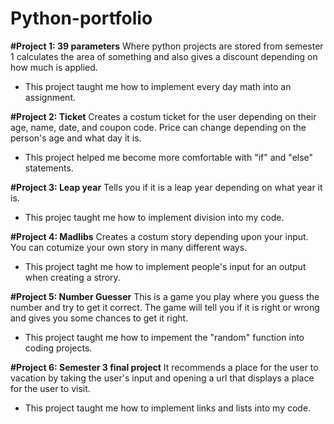 # Python-portfolio

**#Project 1: 39 parameters**
Where python projects are stored from semester 1
calculates the area of something and also gives a discount depending on how much is applied.
- This project taught me how to implement every day math into an assignment.

**#Project 2: Ticket**
Creates a costum ticket for the user depending on their age, name, date, and coupon code. Price can change depending on the person's age and what day it is.
- This project helped me become more comfortable with "if" and "else" statements.

**#Project 3: Leap year**
Tells you if it is a leap year depending on what year it is.
- This projec taught me how to implement division into my code.

**#Project 4: Madlibs**
Creates a costum story depending upon your input. You can cotumize your own story in many different ways.
- This project taght me how to implement people's input for an output when creating a strory.

**#Project 5: Number Guesser**
This is a game you play where you guess the number and try to get it correct. The game will tell you
if it is right or wrong and gives you some chances to get it right.
- This project taught me how to impement the "random" 
  function into coding projects.

**#Project 6: Semester 3 final project**
It recommends a place for the user to vacation by taking the user's input and opening a 
url that displays a place for the user to visit.
- This project taught me how to implement links and lists into my code.






